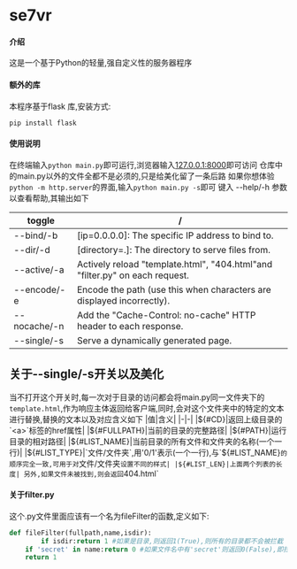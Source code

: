 # se7vr

#### 介绍
这是一个基于Python的轻量,强自定义性的服务器程序

#### 额外的库
本程序基于flask 库,安装方式:

```shell
pip install flask
```

#### 使用说明

在终端输入`python main.py`即可运行,浏览器输入[127.0.0.1:8000](http://127.0.0.1:8000)即可访问
仓库中的main.py以外的文件全都不是必须的,只是给美化留了一条后路
如果你想体验 `python -m http.server`的界面,输入`python main.py -s`即可
键入 --help/-h 参数以查看帮助,其输出如下

|toggle|/|
|-|-|
| --bind/-b | [ip=0.0.0.0]: The specific IP address to bind to. |
| --dir/-d  | [directory=.]: The directory to serve files from. |
|--active/-a| Actively reload "template.html", "404.html"and "filter.py" on each request.|
|--encode/-e| Encode the path (use this when characters are displayed incorrectly).|
|--nocache/-n| Add the "Cache-Control: no-cache" HTTP header to each response.|
|--single/-s| Serve a dynamically generated page.|

## 关于--single/-s开关以及美化
当不打开这个开关时,每一次对于目录的访问都会将main.py同一文件夹下的`template.html`,作为响应主体返回给客户端,同时,会对这个文件夹中的特定的文本进行替换,替换的文本以及对应含义如下
|值|含义|
|-|-|
|${#CD}|返回上级目录的`<a>`标签的href属性|
|${#FULLPATH}|当前的目录的完整路径|
|${#PATH}|运行目录的相对路径|
|${#LIST_NAME}|当前目录的所有文件和文件夹的名称(一个一行)|
|${#LIST_TYPE}|`文件/文件夹`,用'0/1'表示(一个一行),与`${#LIST_NAME}`的顺序完全一致,可用于对`文件/文件夹`设置不同的样式|
|${#LIST_LEN}|上面两个列表的长度|
另外,如果文件未被找到,则会返回`404.html`

#### 关于filter.py
这个.py文件里面应该有一个名为fileFilter的函数,定义如下:
```python
def fileFilter(fullpath,name,isdir):
    	if isdir:return 1 #如果是目录,则返回1(True),则所有的目录都不会被拦截
	if 'secret' in name:return 0 #如果文件名中有'secret'则返回0(False),即拦截这个文件
	return 1
```

